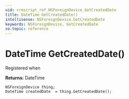 ```yaml
---
uid: crmscript_ref_NSForeignDevice_GetCreatedDate
title: DateTime GetCreatedDate()
intellisense: NSForeignDevice.GetCreatedDate
keywords: NSForeignDevice, GetCreatedDate
so.topic: reference
---
```


# DateTime GetCreatedDate()

Registered when

**Returns:** DateTime

```crmscript
NSForeignDevice thing;
DateTime createdDate  = thing.GetCreatedDate();
```

